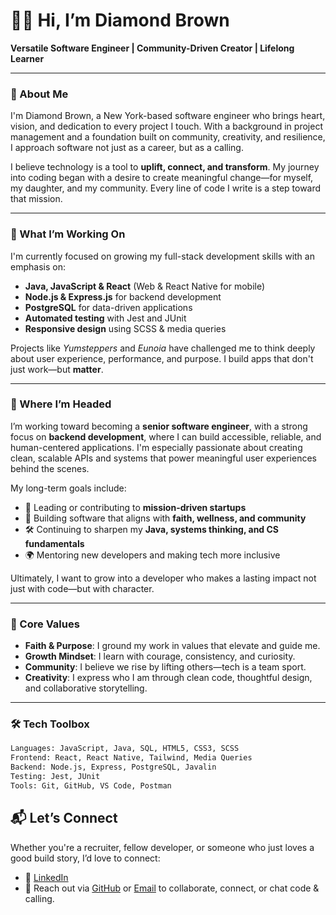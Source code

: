 # 👋🏾 Hi, I’m Diamond Brown

**Versatile Software Engineer | Community-Driven Creator | Lifelong Learner**

---

### 💫 About Me

I'm Diamond Brown, a New York-based software engineer who brings heart, vision, and dedication to every project I touch. With a background in project management and a foundation built on community, creativity, and resilience, I approach software not just as a career, but as a calling.

I believe technology is a tool to **uplift, connect, and transform**. My journey into coding began with a desire to create meaningful change—for myself, my daughter, and my community. Every line of code I write is a step toward that mission.

---

### 🔭 What I’m Working On

I'm currently focused on growing my full-stack development skills with an emphasis on:

- **Java, JavaScript & React** (Web & React Native for mobile)
- **Node.js & Express.js** for backend development
- **PostgreSQL** for data-driven applications
- **Automated testing** with Jest and JUnit
- **Responsive design** using SCSS & media queries

Projects like *Yumsteppers* and *Eunoia* have challenged me to think deeply about user experience, performance, and purpose. I build apps that don't just work—but **matter**.

---

### 🚀 Where I’m Headed

I’m working toward becoming a **senior software engineer**, with a strong focus on **backend development**, where I can build accessible, reliable, and human-centered applications. I'm especially passionate about creating clean, scalable APIs and systems that power meaningful user experiences behind the scenes.

My long-term goals include:

- 🌱 Leading or contributing to **mission-driven startups**
- 🤝 Building software that aligns with **faith, wellness, and community**
- 🛠️ Continuing to sharpen my **Java, systems thinking, and CS fundamentals**
- 🌍 Mentoring new developers and making tech more inclusive

Ultimately, I want to grow into a developer who makes a lasting impact not just with code—but with character.

---

### 💖 Core Values

- **Faith & Purpose**: I ground my work in values that elevate and guide me.
- **Growth Mindset**: I learn with courage, consistency, and curiosity.
- **Community**: I believe we rise by lifting others—tech is a team sport.
- **Creativity**: I express who I am through clean code, thoughtful design, and collaborative storytelling.

---

### 🛠️ Tech Toolbox

```bash
Languages: JavaScript, Java, SQL, HTML5, CSS3, SCSS
Frontend: React, React Native, Tailwind, Media Queries
Backend: Node.js, Express, PostgreSQL, Javalin
Testing: Jest, JUnit
Tools: Git, GitHub, VS Code, Postman
```

## 📬 Let’s Connect

Whether you're a recruiter, fellow developer, or someone who just loves a good build story, I’d love to connect:

- 💼 [LinkedIn](https://www.linkedin.com/in/diamond-brown-8305642a1/)
- 💌 Reach out via [GitHub](https://github.com/dbrown499) or [Email](mailto:Browndiamond479@gmail.com) to collaborate, connect, or chat code & calling.

